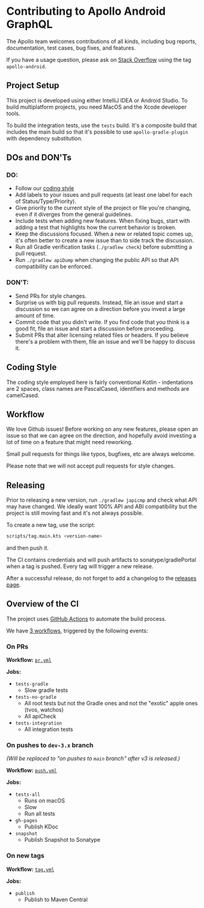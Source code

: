 # Contributing to Apollo Android GraphQL

The Apollo team welcomes contributions of all kinds, including bug reports, documentation, test cases, bug fixes, and features.

If you have a usage question, please ask on [Stack Overflow](https://stackoverflow.com/) using the tag `apollo-android`.

## Project Setup

This project is developed using either IntelliJ IDEA or Android Studio. To build multiplatform projects, you need MacOS and the Xcode developer tools.
 
To build the integration tests, use the `tests` build. It's a composite build that includes the main build so that it's possible to use `apollo-gradle-plugin` with dependency substitution.

## DOs and DON'Ts

### DO:

* Follow our [coding style](#coding-style)
* Add labels to your issues and pull requests (at least one label for each of Status/Type/Priority).
* Give priority to the current style of the project or file you're changing, even if it diverges from the general guidelines.
* Include tests when adding new features. When fixing bugs, start with adding a test that highlights how the current behavior is broken.
* Keep the discussions focused. When a new or related topic comes up, it's often better to create a new issue than to side track the discussion.
* Run all Gradle verification tasks (`./gradlew check`) before submitting a pull request.
* Run `./gradlew apiDump` when changing the public API so that API compatibility can be enforced.

### DON'T:

* Send PRs for style changes.
* Surprise us with big pull requests. Instead, file an issue and start a discussion so we can agree on a direction before you invest a large amount of time.
* Commit code that you didn't write. If you find code that you think is a good fit, file an issue and start a discussion before proceeding.
* Submit PRs that alter licensing related files or headers. If you believe there's a problem with them, file an issue and we'll be happy to discuss it.


## Coding Style

The coding style employed here is fairly conventional Kotlin - indentations are 2 spaces, class
names are PascalCased, identifiers and methods are camelCased.    

## Workflow

We love Github issues!  Before working on any new features, please open an issue so that we can agree on the
direction, and hopefully avoid investing a lot of time on a feature that might need reworking.

Small pull requests for things like typos, bugfixes, etc are always welcome.

Please note that we will not accept pull requests for style changes.

## Releasing

Prior to releasing a new version, run `./gradlew japicmp` and check what API may have changed. We ideally want 100% API and ABI compatibility but the project is still moving fast and it's not always possible.

To create a new tag, use the script:
```bash
scripts/tag.main.kts <version-name>
```
and then push it.

The CI contains credentials and will push artifacts to sonatype/gradlePortal when a tag is pushed. Every tag will trigger a new release.

After a successful release, do not forget to add a changelog to the [releases page](https://github.com/apollographql/apollo-android/releases).


## Overview of the CI

The project uses [GitHub Actions](https://docs.github.com/en/actions) to automate the build process.

We have [3 workflows](https://github.com/apollographql/apollo-android/tree/dev-3.x/.github/workflows), triggered by the following events:

### On PRs

**Workflow:** [`pr.yml`](https://github.com/apollographql/apollo-android/blob/dev-3.x/.github/workflows/pr.yml)

**Jobs:**
- `tests-gradle`
    - Slow gradle tests
- `tests-no-gradle`
    - All root tests but not the Gradle ones and not the "exotic" apple ones (tvos, watchos)
    - All apiCheck
- `tests-integration`
    - All integration tests

### On pushes to `dev-3.x` branch

_(Will be replaced to "on pushes to `main` branch" after v3 is released.)_

**Workflow:** [`push.yml`](https://github.com/apollographql/apollo-android/blob/dev-3.x/.github/workflows/push.yml)

**Jobs:**
- `tests-all`
    - Runs on macOS
    - Slow
    - Run all tests
- `gh-pages`
    - Publish KDoc
- `snapshot`
    - Publish Snapshot to Sonatype

### On new tags

**Workflow:** [`tag.yml`](https://github.com/apollographql/apollo-android/blob/dev-3.x/.github/workflows/tag.yml)

**Jobs:**
- `publish`
  - Publish to Maven Central
